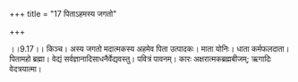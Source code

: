 +++
title = "17 पिताऽहमस्य जगतो"

+++
  
  
।।9.17।। किञ्च। अस्य जगतो मदात्मकस्य अहमेव पिता उत्पादकः। माता योनिः।
धाता कर्मफलदाता। पितामहो ब्रह्मा। वेद्यं सर्वज्ञानादिसाधनैर्वेद्यवस्तु।
पवित्रं पावनम्। कारः अक्षरात्मकब्रह्मबीजम्; ऋगादिः वेदत्रयात्मा।  
  
